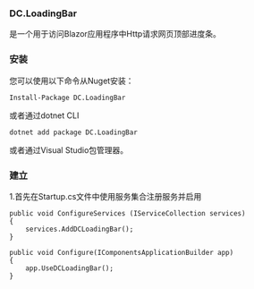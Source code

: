 ###  **DC.LoadingBar** 

是一个用于访问Blazor应用程序中Http请求网页顶部进度条。

###  **安装** 

您可以使用以下命令从Nuget安装：

```
Install-Package DC.LoadingBar
```

或者通过dotnet CLI

```
dotnet add package DC.LoadingBar
```

或者通过Visual Studio包管理器。

###  **建立** 

1.首先在Startup.cs文件中使用服务集合注册服务并启用

```
public void ConfigureServices (IServiceCollection services)
{
    services.AddDCLoadingBar();
}

public void Configure(IComponentsApplicationBuilder app)
{
    app.UseDCLoadingBar();
}
```